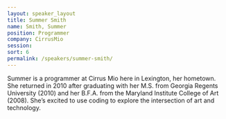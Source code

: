 ```yaml
---
layout: speaker_layout
title: Summer Smith
name: Smith, Summer
position: Programmer
company: CirrusMio
session: 
sort: 6
permalink: /speakers/summer-smith/
---
```


Summer is a programmer at Cirrus Mio here in Lexington, her hometown. She returned in 2010 after graduating with her M.S. from Georgia Regents University (2010) and her B.F.A. from the Maryland Institute College of Art (2008). She’s excited to use coding to explore the intersection of art and technology.

